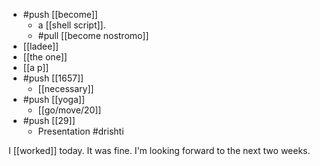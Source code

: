 - #push [[become]]
  - a [[shell script]].
  - #pull [[become nostromo]]
- [[ladee]]
- [[the one]]
- [[a p]]
- #push [[1657]]
  - [[necessary]]
- #push [[yoga]]
  - [[go/move/20]]
- #push [[29]]
  - Presentation #drishti

I [[worked]] today. It was fine. I'm looking forward to the next two weeks.

